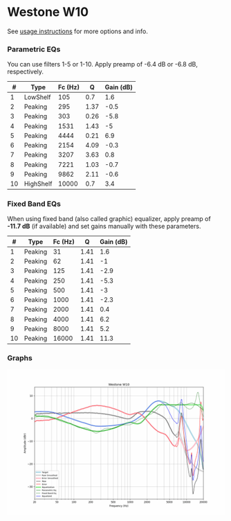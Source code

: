 # Westone W10
See [usage instructions](https://github.com/jaakkopasanen/AutoEq#usage) for more options and info.

### Parametric EQs
You can use filters 1-5 or 1-10. Apply preamp of -6.4 dB or -6.8 dB, respectively.

|   # | Type      |   Fc (Hz) |    Q |   Gain (dB) |
|-----|-----------|-----------|------|-------------|
|   1 | LowShelf  |       105 | 0.7  |         1.6 |
|   2 | Peaking   |       295 | 1.37 |        -0.5 |
|   3 | Peaking   |       303 | 0.26 |        -5.8 |
|   4 | Peaking   |      1531 | 1.43 |        -5   |
|   5 | Peaking   |      4444 | 0.21 |         6.9 |
|   6 | Peaking   |      2154 | 4.09 |        -0.3 |
|   7 | Peaking   |      3207 | 3.63 |         0.8 |
|   8 | Peaking   |      7221 | 1.03 |        -0.7 |
|   9 | Peaking   |      9862 | 2.11 |        -0.6 |
|  10 | HighShelf |     10000 | 0.7  |         3.4 |

### Fixed Band EQs
When using fixed band (also called graphic) equalizer, apply preamp of **-11.7 dB** (if available) and set gains manually with these parameters.

|   # | Type    |   Fc (Hz) |    Q |   Gain (dB) |
|-----|---------|-----------|------|-------------|
|   1 | Peaking |        31 | 1.41 |         1.6 |
|   2 | Peaking |        62 | 1.41 |        -1   |
|   3 | Peaking |       125 | 1.41 |        -2.9 |
|   4 | Peaking |       250 | 1.41 |        -5.3 |
|   5 | Peaking |       500 | 1.41 |        -3   |
|   6 | Peaking |      1000 | 1.41 |        -2.3 |
|   7 | Peaking |      2000 | 1.41 |         0.4 |
|   8 | Peaking |      4000 | 1.41 |         6.2 |
|   9 | Peaking |      8000 | 1.41 |         5.2 |
|  10 | Peaking |     16000 | 1.41 |        11.3 |

### Graphs
![](./Westone%20W10.png)
